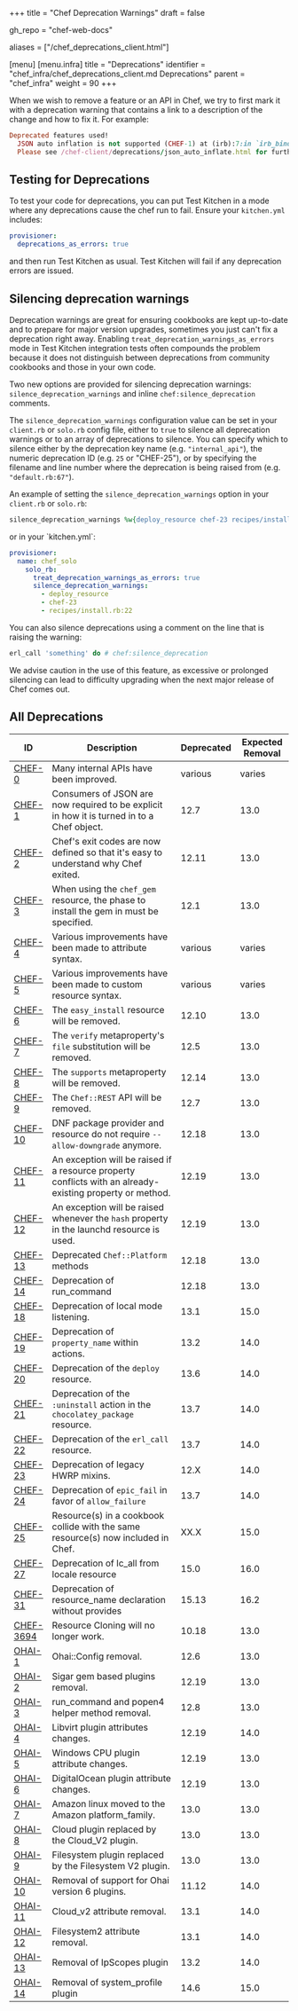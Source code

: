 +++
title = "Chef Deprecation Warnings"
draft = false

gh_repo = "chef-web-docs"

aliases = ["/chef_deprecations_client.html"]

[menu]
  [menu.infra]
    title = "Deprecations"
    identifier = "chef_infra/chef_deprecations_client.md Deprecations"
    parent = "chef_infra"
    weight = 90
+++

When we wish to remove a feature or an API in Chef, we try to first mark
it with a deprecation warning that contains a link to a description of
the change and how to fix it. For example:

```ruby
Deprecated features used!
  JSON auto inflation is not supported (CHEF-1) at (irb):7:in `irb_binding`.
  Please see /chef-client/deprecations/json_auto_inflate.html for further details and information on how to correct this problem.
```

## Testing for Deprecations

To test your code for deprecations, you can put Test Kitchen in a mode
where any deprecations cause the chef run to fail. Ensure your
`kitchen.yml` includes:

```yaml
provisioner:
  deprecations_as_errors: true
```

and then run Test Kitchen as usual. Test Kitchen will fail if any
deprecation errors are issued.

## Silencing deprecation warnings

Deprecation warnings are great for ensuring cookbooks are kept
up-to-date and to prepare for major version upgrades, sometimes you just
can't fix a deprecation right away. Enabling
`treat_deprecation_warnings_as_errors` mode in Test Kitchen integration
tests often compounds the problem because it does not distinguish
between deprecations from community cookbooks and those in your own
code.

Two new options are provided for silencing deprecation warnings:
`silence_deprecation_warnings` and inline `chef:silence_deprecation`
comments.

The `silence_deprecation_warnings` configuration value can be set in
your `client.rb` or `solo.rb` config file, either to `true` to silence
all deprecation warnings or to an array of deprecations to silence. You
can specify which to silence either by the deprecation key name (e.g.
`"internal_api"`), the numeric deprecation ID (e.g. `25` or <span
class="title-ref">"CHEF-25"</span>), or by specifying the filename and
line number where the deprecation is being raised from (e.g.
`"default.rb:67"`).

An example of setting the `silence_deprecation_warnings` option in your
`client.rb` or `solo.rb`:

```ruby
silence_deprecation_warnings %w{deploy_resource chef-23 recipes/install.rb:22}
```

or in your \`kitchen.yml\`:

```yaml
provisioner:
  name: chef_solo
    solo_rb:
      treat_deprecation_warnings_as_errors: true
      silence_deprecation_warnings:
        - deploy_resource
        - chef-23
        - recipes/install.rb:22
```

You can also silence deprecations using a comment on the line that is
raising the warning:

```ruby
erl_call 'something' do # chef:silence_deprecation
```

We advise caution in the use of this feature, as excessive or prolonged
silencing can lead to difficulty upgrading when the next major release
of Chef comes out.

## All Deprecations

<table>
<colgroup>
<col style="width: 12%" />
<col style="width: 57%" />
<col style="width: 10%" />
<col style="width: 20%" />
</colgroup>
<thead>
<tr class="header">
<th>ID</th>
<th>Description</th>
<th>Deprecated</th>
<th>Expected Removal</th>
</tr>
</thead>
<tbody>
<tr class="odd">
<td><a href="/deprecations_internal_api/">CHEF-0</a></td>
<td>Many internal APIs have been improved.</td>
<td>various</td>
<td>varies</td>
</tr>
<tr class="even">
<td><a href="/deprecations_json_auto_inflate/">CHEF-1</a></td>
<td>Consumers of JSON are now required to be explicit in how it is turned in to a Chef object.</td>
<td>12.7</td>
<td>13.0</td>
</tr>
<tr class="odd">
<td><a href="/deprecations_exit_code/">CHEF-2</a></td>
<td>Chef's exit codes are now defined so that it's easy to understand why Chef exited.</td>
<td>12.11</td>
<td>13.0</td>
</tr>
<tr class="even">
<td><a href="/deprecations_chef_gem_compile_time/">CHEF-3</a></td>
<td>When using the <code>chef_gem</code> resource, the phase to install the gem in must be specified.</td>
<td>12.1</td>
<td>13.0</td>
</tr>
<tr class="odd">
<td><a href="/deprecations_attributes/">CHEF-4</a></td>
<td>Various improvements have been made to attribute syntax.</td>
<td>various</td>
<td>varies</td>
</tr>
<tr class="even">
<td><a href="/deprecations_custom_resource_cleanups/">CHEF-5</a></td>
<td>Various improvements have been made to custom resource syntax.</td>
<td>various</td>
<td>varies</td>
</tr>
<tr class="odd">
<td><a href="/deprecations_easy_install/">CHEF-6</a></td>
<td>The <code>easy_install</code> resource will be removed.</td>
<td>12.10</td>
<td>13.0</td>
</tr>
<tr class="even">
<td><a href="/deprecations_verify_file/">CHEF-7</a></td>
<td>The <code>verify</code> metaproperty's <code>file</code> substitution will be removed.</td>
<td>12.5</td>
<td>13.0</td>
</tr>
<tr class="odd">
<td><a href="/deprecations_supports_property/">CHEF-8</a></td>
<td>The <code>supports</code> metaproperty will be removed.</td>
<td>12.14</td>
<td>13.0</td>
</tr>
<tr class="even">
<td><a href="/deprecations_chef_rest/">CHEF-9</a></td>
<td>The <code>Chef::REST</code> API will be removed.</td>
<td>12.7</td>
<td>13.0</td>
</tr>
<tr class="odd">
<td><a href="/deprecations_dnf_package_allow_downgrade/">CHEF-10</a></td>
<td>DNF package provider and resource do not require <code>--allow-downgrade</code> anymore.</td>
<td>12.18</td>
<td>13.0</td>
</tr>
<tr class="even">
<td><a href="/deprecations_property_name_collision/">CHEF-11</a></td>
<td>An exception will be raised if a resource property conflicts with an already-existing property or method.</td>
<td>12.19</td>
<td>13.0</td>
</tr>
<tr class="odd">
<td><a href="/deprecations_launchd_hash_property/">CHEF-12</a></td>
<td>An exception will be raised whenever the <code>hash</code> property in the launchd resource is used.</td>
<td>12.19</td>
<td>13.0</td>
</tr>
<tr class="even">
<td><a href="/deprecations_chef_platform_methods/">CHEF-13</a></td>
<td>Deprecated <code>Chef::Platform</code> methods</td>
<td>12.18</td>
<td>13.0</td>
</tr>
<tr class="odd">
<td><a href="/deprecations_run_command/">CHEF-14</a></td>
<td>Deprecation of run_command</td>
<td>12.18</td>
<td>13.0</td>
</tr>
<tr class="even">
<td><a href="/deprecations_local_listen/">CHEF-18</a></td>
<td>Deprecation of local mode listening.</td>
<td>13.1</td>
<td>15.0</td>
</tr>
<tr class="odd">
<td><a href="/deprecations_namespace_collisions/">CHEF-19</a></td>
<td>Deprecation of <code>property_name</code> within actions.</td>
<td>13.2</td>
<td>14.0</td>
</tr>
<tr class="even">
<td><a href="/deprecations_deploy_resource/">CHEF-20</a></td>
<td>Deprecation of the <code>deploy</code> resource.</td>
<td>13.6</td>
<td>14.0</td>
</tr>
<tr class="odd">
<td><a href="/deprecations_chocolatey_uninstall/">CHEF-21</a></td>
<td>Deprecation of the <code>:uninstall</code> action in the <code>chocolatey_package</code> resource.</td>
<td>13.7</td>
<td>14.0</td>
</tr>
<tr class="even">
<td><a href="/deprecations_erl_call_resource/">CHEF-22</a></td>
<td>Deprecation of the <code>erl_call</code> resource.</td>
<td>13.7</td>
<td>14.0</td>
</tr>
<tr class="odd">
<td><a href="/deprecations_legacy_hwrp_mixins/">CHEF-23</a></td>
<td>Deprecation of legacy HWRP mixins.</td>
<td>12.X</td>
<td>14.0</td>
</tr>
<tr class="even">
<td><a href="/deprecations_epic_fail/">CHEF-24</a></td>
<td>Deprecation of <code>epic_fail</code> in favor of <code>allow_failure</code></td>
<td>13.7</td>
<td>14.0</td>
</tr>
<tr class="odd">
<td><a href="/deprecations_map_collision/">CHEF-25</a></td>
<td>Resource(s) in a cookbook collide with the same resource(s) now included in Chef.</td>
<td>XX.X</td>
<td>15.0</td>
</tr>
<tr class="even">
<td><a href="/deprecations_locale_lc_all/">CHEF-27</a></td>
<td>Deprecation of lc_all from locale resource</td>
<td>15.0</td>
<td>16.0</td>
</tr>
<tr class="odd">
<td><a href="/deprecations_resource_name_without_provides/">CHEF-31</a></td>
<td>Deprecation of resource_name declaration without provides</td>
<td>15.13</td>
<td>16.2</td>
</tr>
<tr class="even">
<td><a href="/deprecations_resource_cloning/">CHEF-3694</a></td>
<td>Resource Cloning will no longer work.</td>
<td>10.18</td>
<td>13.0</td>
</tr>
<tr class="odd">
<td><a href="/deprecations_ohai_legacy_config/">OHAI-1</a></td>
<td>Ohai::Config removal.</td>
<td>12.6</td>
<td>13.0</td>
</tr>
<tr class="even">
<td><a href="/deprecations_ohai_sigar_plugins/">OHAI-2</a></td>
<td>Sigar gem based plugins removal.</td>
<td>12.19</td>
<td>13.0</td>
</tr>
<tr class="odd">
<td><a href="/deprecations_ohai_run_command_helpers/">OHAI-3</a></td>
<td>run_command and popen4 helper method removal.</td>
<td>12.8</td>
<td>13.0</td>
</tr>
<tr class="even">
<td><a href="/deprecations_ohai_libvirt_plugin/">OHAI-4</a></td>
<td>Libvirt plugin attributes changes.</td>
<td>12.19</td>
<td>14.0</td>
</tr>
<tr class="odd">
<td><a href="/deprecations_ohai_windows_cpu/">OHAI-5</a></td>
<td>Windows CPU plugin attribute changes.</td>
<td>12.19</td>
<td>13.0</td>
</tr>
<tr class="even">
<td><a href="/deprecations_ohai_digitalocean/">OHAI-6</a></td>
<td>DigitalOcean plugin attribute changes.</td>
<td>12.19</td>
<td>13.0</td>
</tr>
<tr class="odd">
<td><a href="/deprecations_ohai_amazon_linux/">OHAI-7</a></td>
<td>Amazon linux moved to the Amazon platform_family.</td>
<td>13.0</td>
<td>13.0</td>
</tr>
<tr class="even">
<td><a href="/deprecations_ohai_cloud/">OHAI-8</a></td>
<td>Cloud plugin replaced by the Cloud_V2 plugin.</td>
<td>13.0</td>
<td>13.0</td>
</tr>
<tr class="odd">
<td><a href="/deprecations_ohai_filesystem/">OHAI-9</a></td>
<td>Filesystem plugin replaced by the Filesystem V2 plugin.</td>
<td>13.0</td>
<td>13.0</td>
</tr>
<tr class="even">
<td><a href="/deprecations_ohai_v6_plugins/">OHAI-10</a></td>
<td>Removal of support for Ohai version 6 plugins.</td>
<td>11.12</td>
<td>14.0</td>
</tr>
<tr class="odd">
<td><a href="/deprecations_ohai_cloud_v2/">OHAI-11</a></td>
<td>Cloud_v2 attribute removal.</td>
<td>13.1</td>
<td>14.0</td>
</tr>
<tr class="even">
<td><a href="/deprecations_ohai_filesystem_v2/">OHAI-12</a></td>
<td>Filesystem2 attribute removal.</td>
<td>13.1</td>
<td>14.0</td>
</tr>
<tr class="odd">
<td><a href="/deprecations_ohai_ipscopes/">OHAI-13</a></td>
<td>Removal of IpScopes plugin</td>
<td>13.2</td>
<td>14.0</td>
</tr>
<tr class="even">
<td><a href="/deprecations_ohai_system_profile/">OHAI-14</a></td>
<td>Removal of system_profile plugin</td>
<td>14.6</td>
<td>15.0</td>
</tr>
</tbody>
</table>
